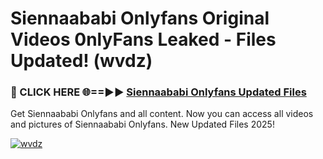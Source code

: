 # Siennaababi Onlyfans Original Videos 0nlyFans Leaked - Files Updated! (wvdz)

<h3>🔴 CLICK HERE 🌐==►► <a href="https://tinyurl.com/ehrbuxhb" rel="nofollow">Siennaababi Onlyfans Updated Files</a></h3>

Get Siennaababi Onlyfans and all content. Now you can access all videos and pictures of Siennaababi Onlyfans. New Updated Files 2025!

[![wvdz](https://i.imgur.com/lVYEuWS.gif)](https://tinyurl.com/ehrbuxhb)
